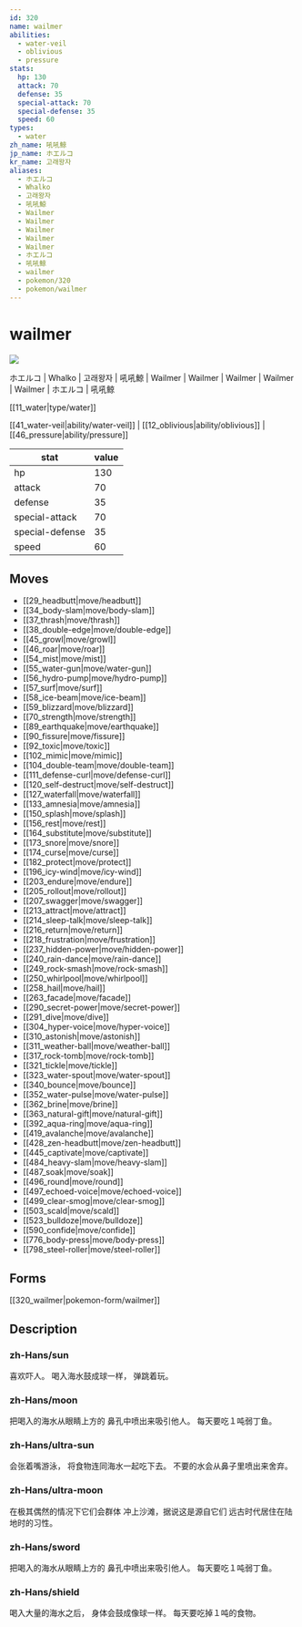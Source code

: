 ```yaml
---
id: 320
name: wailmer
abilities:
  - water-veil
  - oblivious
  - pressure
stats:
  hp: 130
  attack: 70
  defense: 35
  special-attack: 70
  special-defense: 35
  speed: 60
types:
  - water
zh_name: 吼吼鲸
jp_name: ホエルコ
kr_name: 고래왕자
aliases:
  - ホエルコ
  - Whalko
  - 고래왕자
  - 吼吼鯨
  - Wailmer
  - Wailmer
  - Wailmer
  - Wailmer
  - Wailmer
  - ホエルコ
  - 吼吼鲸
  - wailmer
  - pokemon/320
  - pokemon/wailmer
---
```

# wailmer

![](https://raw.githubusercontent.com/PokeAPI/sprites/master/sprites/pokemon/320.png)

ホエルコ | Whalko | 고래왕자 | 吼吼鯨 | Wailmer | Wailmer | Wailmer | Wailmer | Wailmer | ホエルコ | 吼吼鲸

[[11_water|type/water]]

[[41_water-veil|ability/water-veil]] | [[12_oblivious|ability/oblivious]] | [[46_pressure|ability/pressure]]

|stat|value|
|---|---|
|hp|130|
|attack|70|
|defense|35|
|special-attack|70|
|special-defense|35|
|speed|60|


## Moves

- [[29_headbutt|move/headbutt]]
- [[34_body-slam|move/body-slam]]
- [[37_thrash|move/thrash]]
- [[38_double-edge|move/double-edge]]
- [[45_growl|move/growl]]
- [[46_roar|move/roar]]
- [[54_mist|move/mist]]
- [[55_water-gun|move/water-gun]]
- [[56_hydro-pump|move/hydro-pump]]
- [[57_surf|move/surf]]
- [[58_ice-beam|move/ice-beam]]
- [[59_blizzard|move/blizzard]]
- [[70_strength|move/strength]]
- [[89_earthquake|move/earthquake]]
- [[90_fissure|move/fissure]]
- [[92_toxic|move/toxic]]
- [[102_mimic|move/mimic]]
- [[104_double-team|move/double-team]]
- [[111_defense-curl|move/defense-curl]]
- [[120_self-destruct|move/self-destruct]]
- [[127_waterfall|move/waterfall]]
- [[133_amnesia|move/amnesia]]
- [[150_splash|move/splash]]
- [[156_rest|move/rest]]
- [[164_substitute|move/substitute]]
- [[173_snore|move/snore]]
- [[174_curse|move/curse]]
- [[182_protect|move/protect]]
- [[196_icy-wind|move/icy-wind]]
- [[203_endure|move/endure]]
- [[205_rollout|move/rollout]]
- [[207_swagger|move/swagger]]
- [[213_attract|move/attract]]
- [[214_sleep-talk|move/sleep-talk]]
- [[216_return|move/return]]
- [[218_frustration|move/frustration]]
- [[237_hidden-power|move/hidden-power]]
- [[240_rain-dance|move/rain-dance]]
- [[249_rock-smash|move/rock-smash]]
- [[250_whirlpool|move/whirlpool]]
- [[258_hail|move/hail]]
- [[263_facade|move/facade]]
- [[290_secret-power|move/secret-power]]
- [[291_dive|move/dive]]
- [[304_hyper-voice|move/hyper-voice]]
- [[310_astonish|move/astonish]]
- [[311_weather-ball|move/weather-ball]]
- [[317_rock-tomb|move/rock-tomb]]
- [[321_tickle|move/tickle]]
- [[323_water-spout|move/water-spout]]
- [[340_bounce|move/bounce]]
- [[352_water-pulse|move/water-pulse]]
- [[362_brine|move/brine]]
- [[363_natural-gift|move/natural-gift]]
- [[392_aqua-ring|move/aqua-ring]]
- [[419_avalanche|move/avalanche]]
- [[428_zen-headbutt|move/zen-headbutt]]
- [[445_captivate|move/captivate]]
- [[484_heavy-slam|move/heavy-slam]]
- [[487_soak|move/soak]]
- [[496_round|move/round]]
- [[497_echoed-voice|move/echoed-voice]]
- [[499_clear-smog|move/clear-smog]]
- [[503_scald|move/scald]]
- [[523_bulldoze|move/bulldoze]]
- [[590_confide|move/confide]]
- [[776_body-press|move/body-press]]
- [[798_steel-roller|move/steel-roller]]

## Forms



[[320_wailmer|pokemon-form/wailmer]]

## Description

### zh-Hans/sun

喜欢吓人。
喝入海水鼓成球一样，
弹跳着玩。

### zh-Hans/moon

把喝入的海水从眼睛上方的
鼻孔中喷出来吸引他人。
每天要吃１吨弱丁鱼。

### zh-Hans/ultra-sun

会张着嘴游泳，
将食物连同海水一起吃下去。
不要的水会从鼻子里喷出来舍弃。

### zh-Hans/ultra-moon

在极其偶然的情况下它们会群体
冲上沙滩，据说这是源自它们
远古时代居住在陆地时的习性。

### zh-Hans/sword

把喝入的海水从眼睛上方的
鼻孔中喷出来吸引他人。
每天要吃１吨弱丁鱼。

### zh-Hans/shield

喝入大量的海水之后，
身体会鼓成像球一样。
每天要吃掉１吨的食物。

